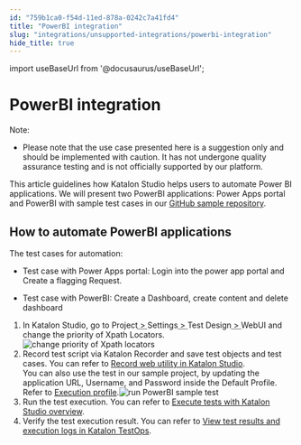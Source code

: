 ```yaml
---
id: "759b1ca0-f54d-11ed-878a-0242c7a41fd4"
title: "PowerBI integration"
slug: "integrations/unsupported-integrations/powerbi-integration"
hide_title: true
---
```

import useBaseUrl from '@docusaurus/useBaseUrl';


# <a id="concept-7553" class="anchor_top_offset"/><a id="ariaid-title1" class="anchor_top_offset"/>PowerBI integration

<div xmlns="http://www.w3.org/1999/xhtml" className="note note note_note"><span className="note__title">Note:</span> <ul className="ul"><li className="li"><p className="p">Please note that the use case presented here is a suggestion only and should be implemented with caution. It has not undergone quality assurance testing and is not officially supported by our platform. </p></li></ul></div>
<p xmlns="http://www.w3.org/1999/xhtml" className="p">This article guidelines how <span className="ph">Katalon Studio</span> helps users to automate Power BI applications. We will present two PowerBI applications: Power Apps portal and PowerBI with sample test cases in our <a className="xref j-external-link" href="https://github.com/katalon-studio-samples/katalon-powewbi-sample.git" target="_blank">GitHub sample repository</a>.</p> 

## <a id="task-6751" class="anchor_top_offset"/>How to automate PowerBI applications

<section xmlns="http://www.w3.org/1999/xhtml" className="section context">The test cases for automation: <ul className="ul"><li className="li"><p className="p">Test case with Power Apps portal: Login into the power app portal and Create a flagging Request.</p>     </li><li className="li"><p className="p">Test case with PowerBI: Create a Dashboard, create content and delete dashboard</p></li></ul></section> 
<ol xmlns="http://www.w3.org/1999/xhtml" className="ol steps"><li className="li step stepexpand"><span className="ph cmd">In <span className="ph">Katalon Studio</span>, go to <span className="ph menucascade"><span className="ph uicontrol">Project</span><abbr title="and then"> &gt; </abbr><span className="ph uicontrol">Settings</span><abbr title="and then"> &gt; </abbr><span className="ph uicontrol">Test Design</span><abbr title="and then"> &gt; </abbr><span className="ph uicontrol">WebUI</span></span> and change the priority of Xpath Locators.<img className="image" src={useBaseUrl("/769b9cb0-f54d-11ed-878a-0242c7a41fd4.png")} alt="change priority of Xpath locators" /></span></li><li className="li step stepexpand"><span className="ph cmd">Record test script via Katalon Recorder and save test objects and test cases. You can refer to <a className="xref" href="/docs/create-tests/record-and-spy/webui-record-and-spy-utilities/record-web-utility-in-katalon-studio">Record web utility in Katalon Studio</a>.</span><div className="itemgroup info">You can also use the test in our sample project, by updating the application URL, Username, and Password inside the Default Profile. Refer to <a className="xref" href="/docs/create-tests/data-driven-testing/execution-profile">Execution profile</a>.<img className="image" src={useBaseUrl("/751523c0-f54d-11ed-878a-0242c7a41fd4.png")} alt="run PowerBI sample test" /></div></li><li className="li step stepexpand"><span className="ph cmd">Run the test execution. You can refer to <a className="xref" href="/docs/execute/test-execution-with-katalon-studio/execute-tests-with-katalon-studio-overview">Execute tests with Katalon Studio overview</a>.</span></li><li className="li step stepexpand"><span className="ph cmd">Verify the test execution result. You can refer to <a className="xref" href="/docs/analyze/reports/view-test-reports/view-test-reports-in-katalon-testops/view-test-run-results/view-test-results-and-execution-logs-in-katalon-testops/view-test-results-and-execution-logs-in-katalon-testops">View test results and execution logs in <span className="ph">Katalon TestOps</span></a>.</span></li></ol> 
